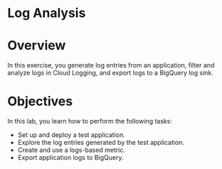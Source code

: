 # Log Analysis

# **Overview**

In this exercise, you generate log entries from an application, filter and analyze logs in Cloud Logging, and export logs to a BigQuery log sink.

# Objectives

In this lab, you learn how to perform the following tasks:

- Set up and deploy a test application.
- Explore the log entries generated by the test application.
- Create and use a logs-based metric.
- Export application logs to BigQuery.